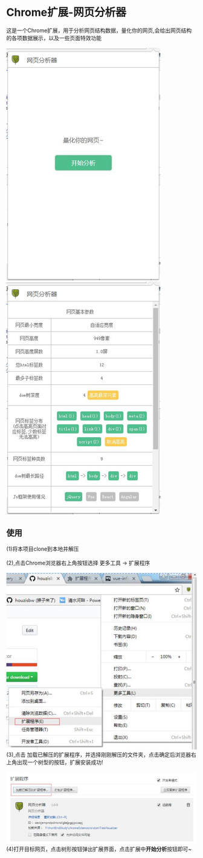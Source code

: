 # Chrome扩展-网页分析器
这是一个Chrome扩展，用于分析网页结构数据，量化你的网页,会给出网页结构的各项数据展示，以及一些页面特效功能<br><br>
![img](https://github.com/houzisbw/chromeExtensions_domTreeAnalyzer/blob/master/imgs/1.jpg)
![img](https://github.com/houzisbw/chromeExtensions_domTreeAnalyzer/blob/master/imgs/2.jpg)
<br />
## 使用 
(1)将本项目clone到本地并解压<br><br>
(2),点击Chrome浏览器右上角按钮选择 更多工具 -> 扩展程序<br><br>
![img](https://github.com/houzisbw/chromeExtensions_domTreeAnalyzer/blob/master/imgs/3.jpg)<br>
(3),点击 加载已解压的扩展程序，并选择刚刚解压的文件夹，点击确定后浏览器右上角出现一个树型的按钮，扩展安装成功!<br><br>
![img](https://github.com/houzisbw/chromeExtensions_domTreeAnalyzer/blob/master/imgs/4.jpg)<br>
(4)打开目标网页，点击树形按钮弹出扩展界面，点击扩展中**开始分析**按钮即可~
